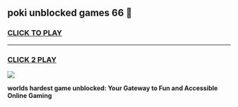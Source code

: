 
## poki unblocked games 66 👋
<h3>
<a href="https://premium.freeplayer.one?title=poki_unblocked_games_66&ref=13F">CLICK TO PLAY</a></h3>
<hr>

<h3>
<a href="https://premium.freeplayer.one?title=poki_unblocked_games_66&ref=13F">CLICK 2 PLAY</a>
  
</h3>

<a href="https://premium.freeplayer.one?title=poki_unblocked_games_66&ref=12F/"><img src="https://clearcache.store/games.png"></a>


**worlds hardest game unblocked: Your Gateway to Fun and Accessible Online Gaming**
